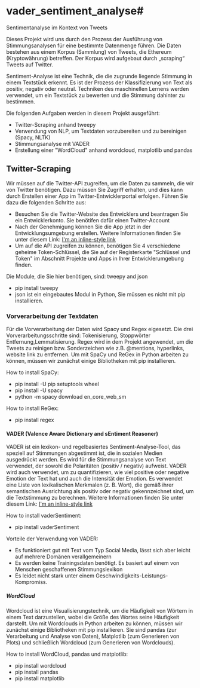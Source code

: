 # vader_sentiment_analyse# 
Sentimentanalyse im Kontext von Tweets

Dieses Projekt wird uns durch den Prozess der Ausführung von Stimmungsanalysen für eine bestimmte Datenmenge führen. Die Daten bestehen aus einem Korpus (Sammlung) von Tweets, die Ethereum (Kryptowährung) betreffen. Der Korpus wird aufgebaut durch „scraping“ Tweets auf Twitter.

Sentiment-Analyse ist eine Technik, die die zugrunde liegende Stimmung in einem Textstück erkennt. Es ist der Prozess der Klassifizierung von Text als positiv, negativ oder neutral. Techniken des maschinellen Lernens werden verwendet, um ein Textstück zu bewerten und die Stimmung dahinter zu bestimmen.

Die folgenden Aufgaben werden in diesem Projekt ausgeführt:

* Twitter-Scraping anhand tweepy
* Verwendung von NLP, um Textdaten vorzubereiten und zu bereinigen (Spacy, NLTK)
* Stimmungsanalyse mit VADER
* Erstellung einer "WordCloud" anhand wordcloud, matplotlib und pandas


## Twitter-Scraping

Wir müssen auf die Twitter-API zugreifen, um die Daten zu sammeln, die wir von Twitter benötigen. Dazu müssen Sie Zugriff erhalten, und dies kann durch Erstellen einer App im Twitter-Entwicklerportal erfolgen.
Führen Sie dazu die folgenden Schritte aus:

* Besuchen Sie die Twitter-Website des Entwicklers und beantragen Sie ein Entwicklerkonto. Sie benötifen dafür einen Twitter-Account
* Nach der Genehmigung können Sie die App jetzt in der Entwicklungsumgebung erstellen. Weitere Informationen finden Sie unter diesem Link: [I'm an inline-style link](https://developer.twitter.com/en/docs/apps/overview)
* Um auf die API zugreifen zu können, benötigen Sie 4 verschiedene geheime Token-Schlüssel, die Sie auf der Registerkarte "Schlüssel und Token" im Abschnitt Projekte und Apps in Ihrer Entwicklerumgebung finden.

Die Module, die Sie hier benötigen, sind: tweepy and json
* pip install tweepy
* json ist ein eingebautes Modul in Python, Sie müssen es nicht mit pip installieren.

### Vorverarbeitung der Textdaten

Für die Vorverarbeitung der Daten wird Spacy und Regex eigesetzt. Die drei Vorverarbeitungsschritte sind: Tokenisierung, Stoppwörter Entfernung,Lemmatisierung.
Regex wird in dem Projekt angewendet, um die Tweets zu reinigen bzw. Sonderzeichen wie z.B. @mentions, hyperlinks, website link zu entfernen.
Um mit SpaCy und ReGex in Python arbeiten zu können, müssen wir zunächst einige Bibliotheken mit pip installieren.

How to install SpaCy:
* pip install -U pip setuptools wheel
* pip install -U spacy
* python -m spacy download en_core_web_sm

How to install ReGex:
* pip install regex



#### VADER (Valence Aware Dictionary and sEntiment Reasoner)

VADER ist ein lexikon- und regelbasiertes Sentiment-Analyse-Tool, das speziell auf Stimmungen abgestimmt ist, die in sozialen Medien ausgedrückt werden. Es wird für die Stimmungsanalyse von Text verwendet, der sowohl die Polaritäten (positiv / negativ) aufweist. VADER wird auch verwendet, um zu quantifizieren, wie viel positive oder negative Emotion der Text hat und auch die Intensität der Emotion. Es verwendet eine Liste von lexikalischen Merkmalen (z. B. Wort), die gemäß ihrer semantischen Ausrichtung als positiv oder negativ gekennzeichnet sind, um die Textstimmung zu berechnen.
Weitere Informationen finden Sie unter diesem Link: [I'm an inline-style link](https://pypi.org/project/vader-sentiment/)

How to install vaderSentiment:
* pip install vaderSentiment

Vorteile der Verwendung von VADER:
* Es funktioniert gut mit Text vom Typ Social Media, lässt sich aber leicht auf mehrere Domänen verallgemeinern
* Es werden keine Trainingsdaten benötigt. Es basiert auf einem von Menschen geschaffenen Stimmungslexikon
* Es leidet nicht stark unter einem Geschwindigkeits-Leistungs-Kompromiss.

##### WordCloud

Wordcloud ist eine Visualisierungstechnik, um die Häufigkeit von Wörtern in einem Text darzustellen, wobei die Größe des Wortes seine Häufigkeit darstellt.
Um mit Wordclouds in Python arbeiten zu können, müssen wir zunächst einige Bibliotheken mit pip installieren. Sie sind pandas (zur Verarbeitung und Analyse von Daten), Matplotlib (zum Generieren von Plots) und schließlich Wordcloud (zum Generieren von Wordclouds).

How to install WordCloud, pandas und matplotlib:
* pip install wordcloud
* pip install pandas
* pip install matplotlib
